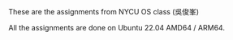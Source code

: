 These are the assignments from NYCU OS class (吳俊峯)

All the assignments are done on Ubuntu 22.04 AMD64 / ARM64.